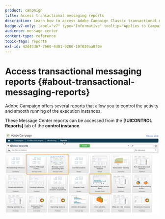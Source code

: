 ```yaml
---
product: campaign
title: Access transactional messaging reports
description: Learn how to access Adobe Campaign Classic transactional messaging reports
badge-v7-only: label="v7" type="Informative" tooltip="Applies to Campaign Classic v7 only"
audience: message-center
content-type: reference
topic-tags: reports
exl-id: 42d43d67-7660-4d81-9280-10f030aa8f0e
---
```

# Access transactional messaging reports {#about-transactional-messaging-reports}



Adobe Campaign offers several reports that allow you to control the activity and smooth running of the execution instances.

These Message Center reports can be accessed from the **[!UICONTROL Reports]** tab of the **control instance**. 

![](assets/messagecenter_reporting_002.png)
